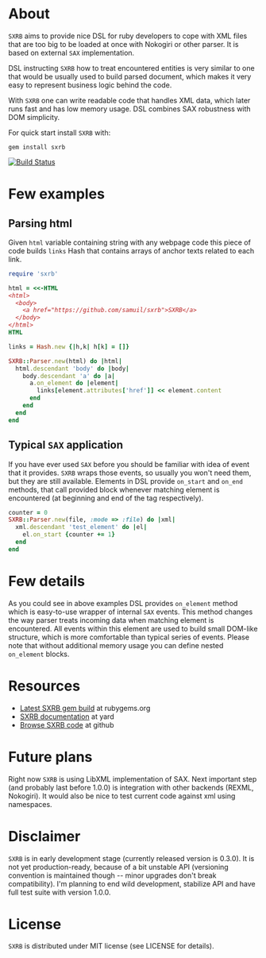 About
=====

`SXRB` aims to provide nice DSL for ruby developers to cope with XML files that
are too big to be loaded at once with Nokogiri or other parser. It is based on
external `SAX` implementation.

DSL instructing `SXRB` how to treat encountered entities is very similar to one
that would be usually used to build parsed document, which makes it very easy
to represent business logic behind the code.

With `SXRB` one can write readable code that handles XML data, which later runs
fast and has low memory usage. DSL combines SAX robustness with DOM simplicity.

For quick start install `SXRB` with:

    gem install sxrb

[![Build Status](https://secure.travis-ci.org/samuil/sxrb.png)](http://travis-ci.org/samuil/sxrb)

Few examples
=============

Parsing html
------------

Given `html` variable containing string with any webpage code this piece of
code builds `links` Hash that contains arrays of anchor texts related to each
link.

```ruby
require 'sxrb'

html = <<-HTML
<html>
  <body>
    <a href="https://github.com/samuil/sxrb">SXRB</a>
  </body>
</html>
HTML

links = Hash.new {|h,k| h[k] = []}

SXRB::Parser.new(html) do |html|
  html.descendant 'body' do |body|
    body.descendant 'a' do |a|
      a.on_element do |element|
        links[element.attributes['href']] << element.content
      end
    end
  end
end
```

Typical `SAX` application
-------------------------

If you have ever used `SAX` before you should be familiar with idea of event
that it provides. `SXRB` wraps those events, so usually you won't need them,
but they are still available. Elements in DSL provide `on_start` and `on_end`
methods, that call provided block whenever matching element is encountered (at
beginning and end of the tag respectively).

```ruby
counter = 0
SXRB::Parser.new(file, :mode => :file) do |xml|
  xml.descendant 'test_element' do |el|
    el.on_start {counter += 1}
  end
end
```

Few details
==============

As you could see in above examples DSL provides `on_element` method which is
easy-to-use wrapper of internal `SAX` events. This method changes the way
parser treats incoming data when matching element is encountered. All events
within this element are used to build small DOM-like structure, which is more
comfortable than typical series of events. Please note that without additional
memory usage you can define nested `on_element` blocks.

Resources
=========

* [Latest SXRB gem build](http://rubygems.org/gems/sxrb) at rubygems.org
* [SXRB documentation](http://rubydoc.info/github/samuil/sxrb/master/frames) at yard
* [Browse SXRB code](http://github.com/samuil/sxrb) at github

Future plans
============

Right now `SXRB` is using LibXML implementation of SAX. Next important step
(and probably last before 1.0.0) is integration with other backends (REXML,
Nokogiri). It would also be nice to test current code against xml using
namespaces.

Disclaimer
==========

`SXRB` is in early development stage (currently released version is 0.3.0). It is not yet
production-ready, because of a bit unstable API (versioning convention is
maintained though -- minor upgrades don't break compatibility). I'm planning to
end wild development, stabilize API and have full test suite with version 1.0.0.

License
=======

`SXRB` is distributed under MIT license (see LICENSE for details).
